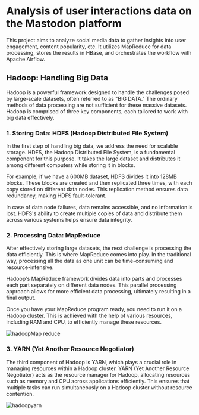 # Analysis of user interactions data on the Mastodon platform
This project aims to analyze social media data to gather insights into user engagement, content popularity, etc. It utilizes MapReduce for data processing, stores the results in HBase, and orchestrates the workflow with Apache Airflow.

## Hadoop: Handling Big Data

Hadoop is a powerful framework designed to handle the challenges posed by large-scale datasets, often referred to as "BIG DATA." The ordinary methods of data processing are not sufficient for these massive datasets. Hadoop is comprised of three key components, each tailored to work with big data effectively.

### 1. Storing Data: HDFS (Hadoop Distributed File System)

In the first step of handling big data, we address the need for scalable storage. HDFS, the Hadoop Distributed File System, is a fundamental component for this purpose. It takes the large dataset and distributes it among different computers while storing it in blocks.

For example, if we have a 600MB dataset, HDFS divides it into 128MB blocks. These blocks are created and then replicated three times, with each copy stored on different data nodes. This replication method ensures data redundancy, making HDFS fault-tolerant.

In case of data node failures, data remains accessible, and no information is lost. HDFS's ability to create multiple copies of data and distribute them across various systems helps ensure data integrity.

### 2. Processing Data: MapReduce

After effectively storing large datasets, the next challenge is processing the data efficiently. This is where MapReduce comes into play. In the traditional way, processing all the data as one unit can be time-consuming and resource-intensive. 

Hadoop's MapReduce framework divides data into parts and processes each part separately on different data nodes. This parallel processing approach allows for more efficient data processing, ultimately resulting in a final output.

Once you have your MapReduce program ready, you need to run it on a Hadoop cluster. This is achieved with the help of various resources, including RAM and CPU, to efficiently manage these resources.

![hadoopMap reduce](https://github.com/elouardyabderrahim/Analysis-of-user-interactions-data-on-the-Mastodon-platform/assets/101024060/adbc99e9-50d4-4590-a379-f42364c9bf40)

### 3. YARN (Yet Another Resource Negotiator)

The third component of Hadoop is YARN, which plays a crucial role in managing resources within a Hadoop cluster. YARN (Yet Another Resource Negotiator) acts as the resource manager for Hadoop, allocating resources such as memory and CPU across applications efficiently. This ensures that multiple tasks can run simultaneously on a Hadoop cluster without resource contention.

![hadoopyarn](https://github.com/elouardyabderrahim/Analysis-of-user-interactions-data-on-the-Mastodon-platform/assets/101024060/84deaa89-8a66-4701-add7-029a4d38b8d4)
